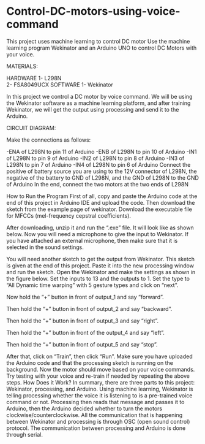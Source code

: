# Control-DC-motors-using-voice-command
This project uses machine learning to control DC motor
Use the machine learning program Wekinator and an Arduino UNO to control DC Motors with your voice.


MATERIALS:
 
 HARDWARE
 1- L298N 	
 2- FSA8049UCX 
 SOFTWARE
 1- Wekinator
 
 
In this project we control a DC motor by voice command. We will be using the Wekinator software as a machine learning platform, and after training Wekinator, we will get the output using processing and send it to the Arduino.


CIRCUIT DIAGRAM:

Make the connections as follows:

 -ENA of L298N to pin 11 of Arduino
 -ENB of L298N to pin 10 of Arduino
 -IN1 of L298N to pin 9 of Arduino
 -IN2 of L298N to pin 8 of Arduino
 -IN3 of L298N to pin 7 of Arduino
 -IN4 of L298N to pin 6 of Arduino
Connect the positive of battery source you are using to the 12V connector of L298N, the negative of the battery to GND of L298N, and the GND of L298N to the GND of Arduino
In the end, connect the two motors at the two ends of L298N



How to Run the Program
First of all, copy and paste the Arduino code at the end of this project in Arduino IDE and upload the code.
Then download the sketch from the example page of wekinator.
Download the executable file for MFCCs (mel-frequency cepstral coefficients).






After downloading, unzip it and run the “.exe” file. It will look like as shown below. Now you will need a microphone to give the input to Wekinator. If you have attached an external microphone, then make sure that it is selected in the sound settings.








You will need another sketch to get the output from Wekinator. This sketch is given at the end of this project. Paste it into the new processing window and run the sketch.
Open the Wekinator and make the settings as shown in the figure below. Set the inputs to 13 and the outputs to 1. Set the type to “All Dynamic time warping” with 5 gesture types and click on “next”.

Now hold the “+” button in front of output_1 and say “forward”.


Then hold the “+” button in front of output_2 and say “backward”.


Then hold the “+” button in front of output_3 and say “right”.


Then hold the “+” button in front of the output_4 and say “left”.



Then hold the “+” button in front of output_5 and say “stop”.



After that, click on “Train”, then click “Run”. Make sure you have uploaded the Arduino code and that the processing sketch is running on the background. Now the motor should move based on your voice commands. Try testing with your voice and re-train if needed by repeating the above steps.
How Does it Work?
In summary, there are three parts to this project: Wekinator, processing, and Arduino. Using machine learning, Wekinator is telling processing whether the voice it is listening to is a pre-trained voice command or not. Processing then reads that message and passes it to Arduino, then the Arduino decided whether to turn the motors clockwise/counterclockwise. All the communication that is happening between Wekinator and processing is through OSC (open sound control) protocol. The communication between processing and Arduino is done through serial.
